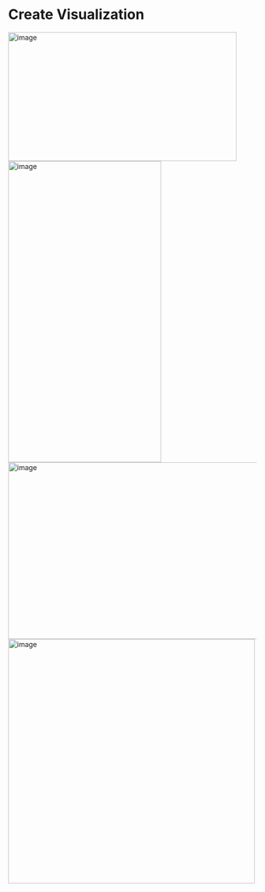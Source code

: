 # Create Visualization

<img width="463" height="261" alt="image" src="https://github.com/user-attachments/assets/d5b1271e-d29d-44a7-a90c-1592f47a47b4" />

<img width="310" height="610" alt="image" src="https://github.com/user-attachments/assets/7be29106-a2cf-4b01-96ad-0d85c7cac092" />
<img width="604" height="358" alt="image" src="https://github.com/user-attachments/assets/1444fb38-b207-4ece-b1e6-0f6c3722c629" />
<img width="500" height="495" alt="image" src="https://github.com/user-attachments/assets/40e47908-d8d0-4244-8989-7c2bdf98d8d0" />

